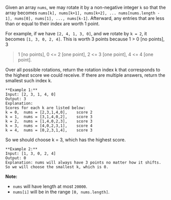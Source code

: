 Given an array `nums`, we may rotate it by a non-negative integer `k` so that
the array becomes `nums[k], nums[k+1], nums[k+2], ... nums[nums.length - 1],
nums[0], nums[1], ..., nums[k-1]`.  Afterward, any entries that are less than
or equal to their index are worth 1 point.

For example, if we have `[2, 4, 1, 3, 0]`, and we rotate by `k = 2`, it
becomes `[1, 3, 0, 2, 4]`. This is worth 3 points because 1 > 0 [no points], 3
> 1 [no points], 0 <= 2 [one point], 2 <= 3 [one point], 4 <= 4 [one point].

Over all possible rotations, return the rotation index k that corresponds to
the highest score we could receive. If there are multiple answers, return the
smallest such index k.

    
    
    **Example 1:**
    Input: [2, 3, 1, 4, 0]
    Output: 3
    Explanation: 
    Scores for each k are listed below: 
    k = 0,  nums = [2,3,1,4,0],    score 2
    k = 1,  nums = [3,1,4,0,2],    score 3
    k = 2,  nums = [1,4,0,2,3],    score 3
    k = 3,  nums = [4,0,2,3,1],    score 4
    k = 4,  nums = [0,2,3,1,4],    score 3
    

So we should choose k = 3, which has the highest score.



    
    
    **Example 2:**
    Input: [1, 3, 0, 2, 4]
    Output: 0
    Explanation: nums will always have 3 points no matter how it shifts.
    So we will choose the smallest k, which is 0.
    

**Note:**

  * `nums` will have length at most `20000`.
  * `nums[i]` will be in the range `[0, nums.length]`.

